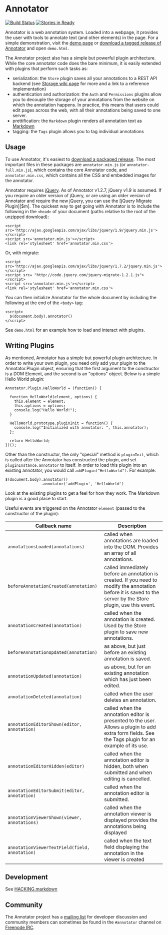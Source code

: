 Annotator
=========

[![Build Status](https://secure.travis-ci.org/okfn/annotator.png)](http://travis-ci.org/okfn/annotator)
[![Stories in Ready](https://badge.waffle.io/okfn/annotator.png?label=ready&title=Ready)](https://waffle.io/okfn/annotator)

Annotator is a web annotation system. Loaded into a webpage, it provides the
user with tools to annotate text (and other elements) in the page. For a simple
demonstration, visit the [demo page][dp] or [download a tagged release of
Annotator][dl] and open `demo.html`.

[dp]: http://okfn.github.com/annotator/demo/
[dl]: https://github.com/okfn/annotator/downloads

The Annotator project also has a simple but powerful plugin architecture. While
the core annotator code does the bare minimum, it is easily extended with
plugins that perform such tasks as:

- serialization: the `Store` plugin saves all your annotations to a REST API
  backend (see [Storage wiki page][storage] for more and a link to a reference
  implementation)
- authentication and authorization: the `Auth` and `Permissions` plugins allow
  you to decouple the storage of your annotations from the website on which the
  annotation happens. In practice, this means that users could edit pages across
  the web, with all their annotations being saved to one server.
- prettification: the `Markdown` plugin renders all annotation text as
  [Markdown][md]
- tagging: the `Tags` plugin allows you to tag individual annotations

[md]: http://daringfireball.net/projects/markdown/
[storage]: https://github.com/okfn/annotator/wiki/Storage

Usage
-----

To use Annotator, it's easiest to [download a packaged release][dl]. The most
important files in these packages are `annotator.min.js` (or
`annotator-full.min.js`), which contains the core Annotator code, and
`annotator.min.css`, which contains all the CSS and embedded images for the
annotator.

Annotator requires [jQuery][$]. As of Annotator v1.2.7, jQuery v1.9 is assumed.
If you require an older version of jQuery, or are using an older version of
Annotator and require the new jQuery, you can use the [jQuery Migrate Plugin][$m].
The quickest way to get going with Annotator is to include the following in the
`<head>` of your document (paths relative to the root of the unzipped download):

    <script src='http://ajax.googleapis.com/ajax/libs/jquery/1.9/jquery.min.js'></script>
    <script src='annotator.min.js'></script>
    <link rel='stylesheet' href='annotator.min.css'>
    
Or, with migrate:

    <script src='http://ajax.googleapis.com/ajax/libs/jquery/1.7.2/jquery.min.js'></script>
    <script src= "http://code.jquery.com/jquery-migrate-1.2.1.js"></script>
    <script src='annotator.min.js'></script>
    <link rel='stylesheet' href='annotator.min.css'>

[$]: http://jquery.com/
[$m]: http://plugins.jquery.com/migrate/

You can then initialize Annotator for the whole document by including the
following at the end of the `<body>` tag:

    <script>
      $(document.body).annotator()
    </script>

See `demo.html` for an example how to load and interact with plugins.

Writing Plugins
---------------

As mentioned, Annotator has a simple but powerful plugin architecture. In order
to write your own plugin, you need only add your plugin to the Annotator.Plugin
object, ensuring that the first argument to the constructor is a DOM Element,
and the second is an "options" object. Below is a simple Hello World plugin:

    Annotator.Plugin.HelloWorld = (function() {

      function HelloWorld(element, options) {
        this.element = element;
        this.options = options;
        console.log("Hello World!");
      }

      HelloWorld.prototype.pluginInit = function() {
        console.log("Initialized with annotator: ", this.annotator);
      };

      return HelloWorld;
    })();

Other than the constructor, the only "special" method is `pluginInit`, which is
called after the Annotator has constructed the plugin, and set
`pluginInstance.annotator` to itself. In order to load this plugin into an
existing annotator, you would call `addPlugin("HelloWorld")`. For example:

    $(document.body).annotator()
                    .annotator('addPlugin', 'HelloWorld')

Look at the existing plugins to get a feel for how they work. The Markdown
plugin is a good place to start.

Useful events are triggered on the Annotator `element` (passed to the
constructor of the plugin):

Callback name                                  | Description
---------------------------------------------- | -----------
`annotationsLoaded(annotations)`               | called when annotations are loaded into the DOM. Provides an array of all annotations.
`beforeAnnotationCreated(annotation)`          | called immediately before an annotation is created. If you need to modify the annotation before it is saved to the server by the Store plugin, use this event.
`annotationCreated(annotation)`                | called when the annotation is created. Used by the Store plugin to save new annotations.
`beforeAnnotationUpdated(annotation)`          | as above, but just before an existing annotation is saved.
`annotationUpdated(annotation)`                | as above, but for an existing annotation which has just been edited.
`annotationDeleted(annotation)`                | called when the user deletes an annotation.
`annotationEditorShown(editor, annotation)`    | called when the annotation editor is presented to the user. Allows a plugin to add extra form fields. See the Tags plugin for an example of its use.
`annotationEditorHidden(editor)`               | called when the annotation editor is hidden, both when submitted and when editing is cancelled.
`annotationEditorSubmit(editor, annotation)`   | called when the annotation editor is submitted.
`annotationViewerShown(viewer, annotations)`   | called when the annotation viewer is displayed provides the annotations being displayed
`annotationViewerTextField(field, annotation)` | called when the text field displaying the annotation in the viewer is created

Development
-----------

See [HACKING.markdown](./HACKING.markdown)

Community
---------

The Annotator project has a [mailing list][dev] for developer discussion and
community members can sometimes be found in the `#annotator` channel on
[Freenode IRC][irc].

[dev]: http://lists.okfn.org/mailman/listinfo/annotator-dev
[irc]: http://freenode.net/

